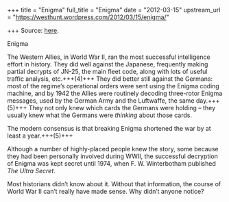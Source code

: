 +++
title = "Enigma"
full_title = "Enigma"
date = "2012-03-15"
upstream_url = "https://westhunt.wordpress.com/2012/03/15/enigma/"

+++
Source: [here](https://westhunt.wordpress.com/2012/03/15/enigma/).

Enigma

The Western Allies, in World War II, ran the most successful
intelligence effort in history. They did well against the Japanese,
frequently making partial decrypts of JN-25, the main fleet code, along
with lots of useful traffic analysis, etc.+++(4)+++  They did better still
against the Germans: most of the regime’s operational orders were sent
using the Enigma coding machine, and by 1942 the Allies were routinely
decoding three-rotor Enigma messages, used by the German Army and the
Luftwaffe, the same day.+++(5)+++ They not only knew which cards the Germans
were holding – they usually knew what the Germans were *thinking* about
those cards.

The modern consensus is that breaking Enigma shortened the war by at
least a year.+++(5)+++

Although a number of highly-placed people knew the story, some because
they had been personally involved during WWII, the successful decryption
of Enigma was kept secret until 1974, when F. W. Winterbotham published
*The Ultra Secret*.

Most historians didn’t know about it. Without that information, the
course of World War II can’t really have made sense. Why didn’t anyone
notice?

